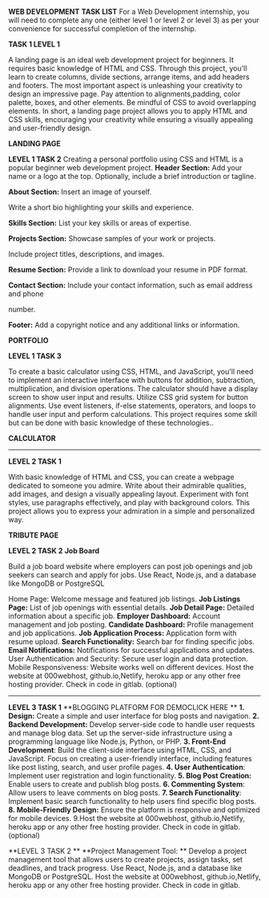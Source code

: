 **WEB DEVELOPMENT**
**TASK LIST**
For a Web Development internship, you will need to complete any one (either level 1 or level 2 or level 3) as per your convenience for successful completion of the internship.

**TASK 1 LEVEL 1**

A landing page is an ideal web development project for beginners. It requires basic
knowledge of HTML and CSS. Through this project, you'll learn to create columns, divide sections, arrange items, and add headers and footers. The most important aspect is unleashing your creativity to design an impressive page. Pay attention to alignments,padding, color palette, boxes, and other elements. Be mindful of CSS to avoid overlapping elements. In short, a landing page project allows you to apply HTML and CSS skills, encouraging your creativity while ensuring a visually appealing and user-friendly design.

**LANDING PAGE**

**LEVEL 1 TASK 2**
Creating a personal portfolio using CSS and HTML is a popular beginner web development project.
**Header Section:** Add your name or a logo at the top.
Optionally, include a brief introduction or tagline.

**About Section:** Insert an image of yourself.

Write a short bio highlighting your skills and experience.

**Skills Section:** List your key skills or areas of expertise.

**Projects Section:** Showcase samples of your work or projects.

Include project titles, descriptions, and images.

**Resume Section:** Provide a link to download your resume in PDF format.

**Contact Section:** Include your contact information, such as email address and phone

number.

**Footer:** Add a copyright notice and any additional links or information.

**PORTFOLIO**



**LEVEL 1 TASK 3**

To create a basic calculator using CSS, HTML, and JavaScript, you'll need to implement an
interactive interface with buttons for addition, subtraction, multiplication, and division operations. The calculator should have a display screen to show user input and results. Utilize CSS grid system for button alignments. Use event listeners, if-else statements, operators, and loops to handle user input and perform calculations. This project requires some skill but can be done with basic knowledge of these technologies..

**CALCULATOR**

_____________________________________________________________________________
**LEVEL 2 TASK 1**

With basic knowledge of HTML and CSS, you can create a webpage dedicated to someone you admire. Write about their admirable qualities, add images, and design a visually appealing layout. Experiment with font styles, use paragraphs effectively, and play with background colors. This project allows you to express your admiration in a simple and personalized way.

**TRIBUTE PAGE**

**LEVEL 2 TASK 2**
**Job Board**

Build a job board website where employers can post job openings and job seekers can search and apply for jobs. Use React, Node.js, and a database like MongoDB or PostgreSQL

Home Page: Welcome message and featured job listings. 
**Job Listings Page:** List of job openings with essential details. 
**Job Detail Page:** Detailed information about a specific job. 
**Employer Dashboard:** Account management and job posting. 
**Candidate Dashboard:** Profile management and job applications. 
**Job Application Process:** Application form with resume upload. 
**Search Functionality:** Search bar for finding specific jobs. 
**Email Notifications:** Notifications for successful applications and updates. User Authentication and Security: Secure user login and data protection. Mobile Responsiveness: Website works well on different devices. 
Host the website at 000webhost, github.io,Netlify, heroku app or any other free hosting provider. Check in code in gitlab. (optional) 
____________________________________________________________________________________
**LEVEL 3 TASK 1**
**BLOGGING PLATFORM FOR DEMOCLICK HERE **
**1. Design:** Create a simple and user interface for blog posts and navigation. 
**2. Backend Development:** Develop server-side code to handle user requests and manage blog data. 
Set up the server-side infrastructure using a programming language like Node.js, Python, or PHP. 
**3. Front-End Development**: Build the client-side interface using HTML, CSS, and JavaScript. Focus on creating a user-friendly interface, including features like post listing, search, and user profile pages. 
**4. User Authentication**: Implement user registration and login functionality. 
**5. Blog Post Creation:** Enable users to create and publish blog posts. 
**6. Commenting System**: Allow users to leave comments on blog posts. 
**7. Search Functionality**: Implement basic search functionality to help users find specific blog posts. 
**8. Mobile-Friendly Design:** Ensure the platform is responsive and optimized for mobile devices. 9.Host the website at 000webhost, github.io,Netlify, heroku app or any other free hosting provider. Check in code in gitlab. (optional)


**LEVEL 3 TASK 2 **
**Project Management Tool: **
Develop a project management tool that allows users to create projects, assign tasks, set deadlines, and track progress. Use React, Node.js, and a database like MongoDB or PostgreSQL. 
Host the website at 000webhost, github.io,Netlify, heroku app or any other free hosting provider. Check in code in gitlab.
